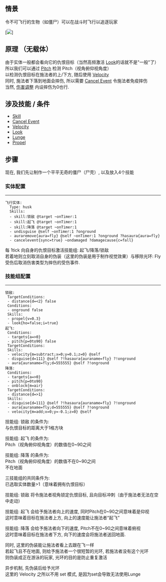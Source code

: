 情景
------
令不可飞行的生物（如僵尸）可以在战斗时飞行以追逐玩家

[![](https://i.ibb.co/jZqNMmy/Iteming.gif)]

原理 （无载体）
------

由于实体一般都会看向它的仇恨目标（当然高频激活 [Look](/技能/列表/look)的话就不是"一般"了）  
所以我们可以通过 [Pitch](/条件/pitch) 检测 Pitch（视角俯仰视角度）  
以检测仇恨目标在施法者的上/下方, 随后使用 [Velocity](/技能/列表/velocity)  
同时, 施法者下落到地面会摔伤, 所以需要 [Cancel Event](/技能/列表/cancelevent) 令施法者免疫摔伤  
当然, [伤害调整](/实体/伤害调整) 内设摔伤为0也行.

涉及技能 / 条件
------

- [Skill](/技能/列表/skill)
- [Cancel Event](/技能/列表/cancelevent)
- [Velocity](/技能/列表/velocity)
- [Look](/技能/列表/look)
- [Lunge](/技能/列表/lunge)
- [Propel](/条件/propel)

步骤
------

现在, 我们先让制作一个平平无奇的僵尸（尸壳）, 以及放入4个技能

### 实体配置
----------

    飞行实体:
      Type: husk
      Skills:
      - skill:锁敌 @target ~onTimer:1
      - skill:起飞 @target ~onTimer:1
      - skill:降落 @target ~onTimer:1
      - undisguise @self ~onTimer:1 ?onground
      - auraremove{aura=fly} @self ~onTimer:1 ?onground ?hasaura{aura=fly}
      - cancelevent{sync=true} ~ondamaged ?damagecause{c=fall}

每 1tick 向自身的仇恨目标激活技能组: 起飞/降落/锁敌  
若着地则立刻取消自身的伪装（这里的伪装是用于制作视觉效果）与移除光环: Fly  
受伤后取消伤害类型为摔伤的受伤事件.

### 技能组配置
------------

    锁敌:
     TargetConditions:
     - distance{d=<2} false
     Conditions:
     - onground false
     Skills:
     - propel{v=0.3}
     - look{ho=false;i=true}
    起飞:
     Conditions:
     - targets{a=>0}
     - pitch{p=0to90} false
     TargetConditions:
     Skills:
     - velocity{m=subtract;x=0;y=0.1;z=0} @self
     - disguise{d=111} @self ?!hasaura{auraname=fly} ?!onground
     - aura{auraname=fly;d=555555} @self ?!onground
    降落:
     Conditions:
     - targets{a=>0}
     - pitch{p=0to90}
     - onblock{m=air}
     TargetConditions:
     - distance{d=>1}
     Skills:
     - disguise{d=111} @self ?!hasaura{auraname=fly} ?!onground
     - aura{auraname=fly;d=555555} @self ?!onground
     - velocity{m=add;x=0;y=-0.1;z=0} @self

技能组: 锁敌 的条件为:  
与仇恨目标的距离大于1格方块  

技能组: 起飞 的条件为:  
Pitch（视角俯仰视角度）的数值在0~90之间  

技能组: 降落 的条件为:  
Pitch（视角俯仰视角度）的数值不在0~90之间  
不在地面  

三技能组的共同条件为:  
已选取实体数量>1（意味着拥有仇恨目标）  

技能组: 锁敌 将令施法者视角锁定仇恨目标, 且向目标冲刺（由于施法者无法在空中走动）  

技能组: 起飞 会给予施法者向上的速度, 同时Pitch在0~90之间意味着是仰视  
这时意味着目标在施法者上方, 向上的速度能让施法者“起飞”  

技能组: 降落 会给予施法者向下的速度, Pitch不在0~90之间意味着俯视  
这时意味着目标在施法者下方, 向下的速度会将施法者送回地面.  

同时, 这里的伪装能让施法者看上去跟在飞一样  
若起飞且不在地面, 则给予施法者一个很短暂的光环, 若施法者没有这个光环  
则伪装成正在游泳的玩家, 光环的目的是防止重复激活  

异步机制, 先伪装后给予光环  
这里的 Velocity 之所以不用 set 模式, 是因为set会导致无法使用Lunge